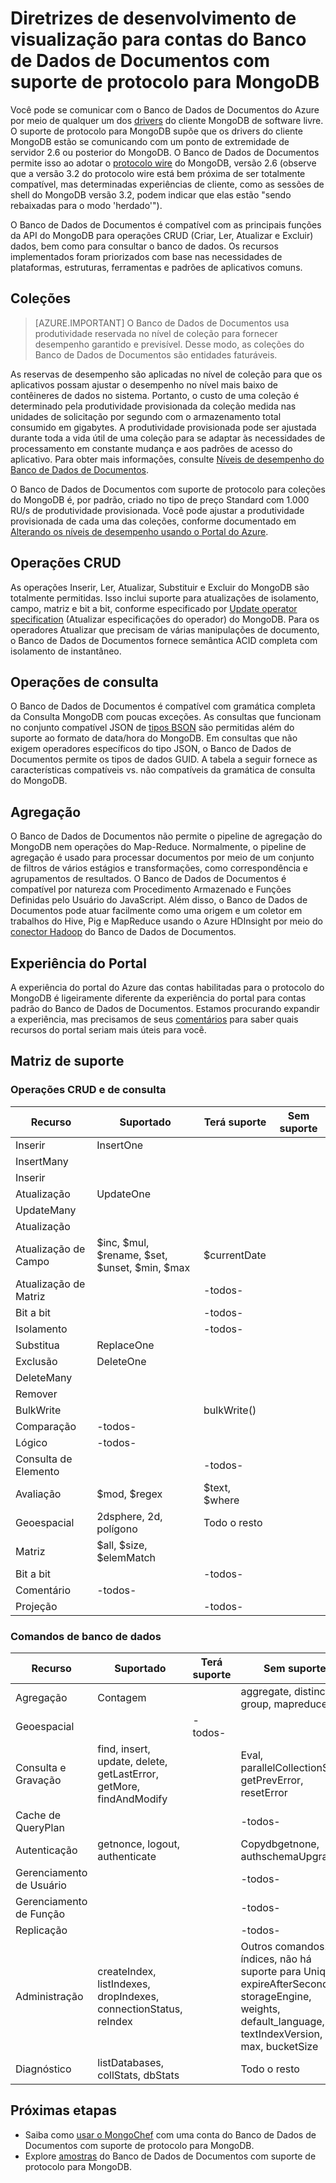 <properties 
	pageTitle="Diretrizes de desenvolvimento de visualização para contas do Banco de Dados de Documentos com suporte de protocolo para MongoDB | Microsoft Azure" 
	description="Saiba mais sobre as diretrizes de desenvolvimento de visualização para contas do Banco de Dados de Documentos com suporte de protocolo para MongoDB, agora disponível para a versão de visualização." 
	services="documentdb" 
	authors="stephbaron" 
	manager="jhubbard" 
	editor="" 
	documentationCenter=""/>

<tags 
	ms.service="documentdb" 
	ms.workload="data-services" 
	ms.tgt_pltfrm="na" 
	ms.devlang="na" 
	ms.topic="article" 
	ms.date="08/23/2016" 
	ms.author="stbaro"/>

# Diretrizes de desenvolvimento de visualização para contas do Banco de Dados de Documentos com suporte de protocolo para MongoDB

Você pode se comunicar com o Banco de Dados de Documentos do Azure por meio de qualquer um dos [drivers](https://docs.mongodb.org/ecosystem/drivers/) do cliente MongoDB de software livre. O suporte de protocolo para MongoDB supõe que os drivers do cliente MongoDB estão se comunicando com um ponto de extremidade de servidor 2.6 ou posterior do MongoDB. O Banco de Dados de Documentos permite isso ao adotar o [protocolo wire](https://docs.mongodb.org/manual/reference/mongodb-wire-protocol/) do MongoDB, versão 2.6 (observe que a versão 3.2 do protocolo wire está bem próxima de ser totalmente compatível, mas determinadas experiências de cliente, como as sessões de shell do MongoDB versão 3.2, podem indicar que elas estão "sendo rebaixadas para o modo 'herdado'").

O Banco de Dados de Documentos é compatível com as principais funções da API do MongoDB para operações CRUD (Criar, Ler, Atualizar e Excluir) dados, bem como para consultar o banco de dados. Os recursos implementados foram priorizados com base nas necessidades de plataformas, estruturas, ferramentas e padrões de aplicativos comuns.

## Coleções

> [AZURE.IMPORTANT] O Banco de Dados de Documentos usa produtividade reservada no nível de coleção para fornecer desempenho garantido e previsível. Desse modo, as coleções do Banco de Dados de Documentos são entidades faturáveis.

As reservas de desempenho são aplicadas no nível de coleção para que os aplicativos possam ajustar o desempenho no nível mais baixo de contêineres de dados no sistema. Portanto, o custo de uma coleção é determinado pela produtividade provisionada da coleção medida nas unidades de solicitação por segundo com o armazenamento total consumido em gigabytes. A produtividade provisionada pode ser ajustada durante toda a vida útil de uma coleção para se adaptar às necessidades de processamento em constante mudança e aos padrões de acesso do aplicativo. Para obter mais informações, consulte [Níveis de desempenho do Banco de Dados de Documentos](documentdb-performance-levels.md).

O Banco de Dados de Documentos com suporte de protocolo para coleções do MongoDB é, por padrão, criado no tipo de preço Standard com 1.000 RU/s de produtividade provisionada. Você pode ajustar a produtividade provisionada de cada uma das coleções, conforme documentado em [Alterando os níveis de desempenho usando o Portal do Azure](documentdb-performance-levels.md#changing-performance-levels-using-the-azure-portal).

## Operações CRUD

As operações Inserir, Ler, Atualizar, Substituir e Excluir do MongoDB são totalmente permitidas. Isso inclui suporte para atualizações de isolamento, campo, matriz e bit a bit, conforme especificado por [Update operator specification](https://docs.mongodb.org/manual/reference/operator/update/) (Atualizar especificações do operador) do MongoDB. Para os operadores Atualizar que precisam de várias manipulações de documento, o Banco de Dados de Documentos fornece semântica ACID completa com isolamento de instantâneo.

## Operações de consulta

O Banco de Dados de Documentos é compatível com gramática completa da Consulta MongoDB com poucas exceções. As consultas que funcionam no conjunto compatível JSON de [tipos BSON](https://docs.mongodb.org/manual/reference/bson-types/) são permitidas além do suporte ao formato de data/hora do MongoDB. Em consultas que não exigem operadores específicos do tipo JSON, o Banco de Dados de Documentos permite os tipos de dados GUID. A tabela a seguir fornece as características compatíveis vs. não compatíveis da gramática de consulta do MongoDB.

## Agregação

O Banco de Dados de Documentos não permite o pipeline de agregação do MongoDB nem operações do Map-Reduce. Normalmente, o pipeline de agregação é usado para processar documentos por meio de um conjunto de filtros de vários estágios e transformações, como correspondência e agrupamentos de resultados. O Banco de Dados de Documentos é compatível por natureza com Procedimento Armazenado e Funções Definidas pelo Usuário do JavaScript. Além disso, o Banco de Dados de Documentos pode atuar facilmente como uma origem e um coletor em trabalhos do Hive, Pig e MapReduce usando o Azure HDInsight por meio do [conector Hadoop](documentdb-run-hadoop-with-hdinsight.md) do Banco de Dados de Documentos.

## Experiência do Portal
A experiência do portal do Azure das contas habilitadas para o protocolo do MongoDB é ligeiramente diferente da experiência do portal para contas padrão do Banco de Dados de Documentos. Estamos procurando expandir a experiência, mas precisamos de seus [comentários](mailto:askdocdb@microsoft.com?subject=DocumentDB%20Protocol%20Support%20for%20MongoDB%20Preview%20Portal%20Experience) para saber quais recursos do portal seriam mais úteis para você.

## Matriz de suporte


### Operações CRUD e de consulta

Recurso|Suportado|Terá suporte|Sem suporte 
---|---|---|---
Inserir|InsertOne| | 
 |InsertMany| | 
 |Inserir| | 
Atualização|UpdateOne| | 
 |UpdateMany| | 
 |Atualização| | 
Atualização de Campo|$inc, $mul, $rename, $set, $unset, $min, $max|$currentDate| 
Atualização de Matriz| |-todos-| 
Bit a bit| |-todos-| 
Isolamento| |-todos-| 
Substitua|ReplaceOne| |
Exclusão|DeleteOne | |
 |DeleteMany| | 
 |Remover| | 
BulkWrite| |bulkWrite()| 
Comparação|-todos-| | 
Lógico|-todos-| | 
Consulta de Elemento| |-todos-| 
Avaliação|$mod, $regex |$text, $where| 
Geoespacial|2dsphere, 2d, polígono|Todo o resto| 
Matriz|$all, $size, $elemMatch|| 
Bit a bit| |-todos-| 
Comentário|-todos-| | 
Projeção| |-todos-| 


### Comandos de banco de dados

Recurso|Suportado|Terá suporte|Sem suporte 
---|---|---|---
Agregação|Contagem| |aggregate, distinct, group, mapreduce
Geoespacial| |-todos-| 
Consulta e Gravação|find, insert, update, delete, getLastError, getMore, findAndModify| |Eval, parallelCollectionScan, getPrevError, resetError
Cache de QueryPlan| | |-todos-
Autenticação|getnonce, logout, authenticate| |Copydbgetnone, authschemaUpgrade
Gerenciamento de Usuário| | |-todos-
Gerenciamento de Função| | |-todos-
Replicação| | |-todos-
Administração|createIndex, listIndexes, dropIndexes, connectionStatus, reIndex| |Outros comandos. Em índices, não há suporte para Unique, expireAfterSeconds, storageEngine, weights, default\_language, textIndexVersion, min, max, bucketSize
Diagnóstico|listDatabases, collStats, dbStats| |Todo o resto

## Próximas etapas

- Saiba como [usar o MongoChef](documentdb-mongodb-mongochef.md) com uma conta do Banco de Dados de Documentos com suporte de protocolo para MongoDB.
- Explore [amostras](documentdb-mongodb-samples.md) do Banco de Dados de Documentos com suporte de protocolo para MongoDB.

 

<!---HONumber=AcomDC_0824_2016-->